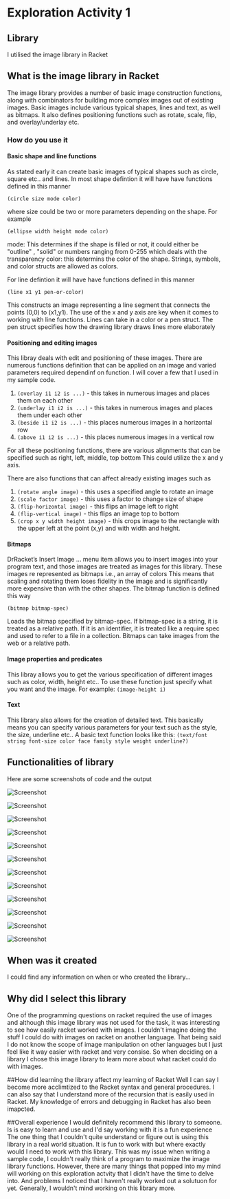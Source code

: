 # Exploration Activity 1


## Library
I utilised the image library in Racket


## What is the image library in Racket
The image library provides a number of basic image construction functions, along with combinators for building more complex images out of existing images. 
Basic images include various typical shapes, lines and text, as well as bitmaps. 
It also defines positioning functions such as rotate, scale, flip, and overlay/underlay etc.


### How do you use it
#### Basic shape and line functions
As stated early it can create basic images of typical shapes such as circle, square etc.. and lines. 
In most shape defintion it will have have functions defined in this manner

`(circle size mode color)`

where size could be two or more parameters depending on the shape. For example

`(ellipse width height mode color)`

mode: This determines if the shape is filled or not, it could either be "outline" , "solid" or numbers ranging from 0-255 which deals with the transparency
color: this determins the color of the shape. Strings, symbols, and color structs are allowed as colors. 

For line defintion it will have have functions defined in this manner 

`(line x1 y1 pen-or-color)` 

This constructs an image representing a line segment that connects the points (0,0) to (x1,y1).
The use of the x and y axis are key when it comes to working with line functions. 
Lines can take in a color or a pen struct. The pen struct specifies how the drawing library draws lines more elaborately

#### Positioning and editing images
This libray deals with edit and positioning of these images.
There are numerous functions definition that can be applied on an image and varied parameters required dependinf on function.
I will cover a few that I used in my sample code.

  1. `(overlay i1 i2 is ...)` - this takes in numerous images and places them on each other
  2. `(underlay i1 i2 is ...)` - this takes in numerous images and places them under each other
  3. `(beside i1 i2 is ...)` - this places numerous images in a horizontal row
  4. `(above i1 i2 is ...)` - this places numerous images in a vertical row

For all these positioning functions, there are various alignments that can be specified such as right, left, middle, top bottom
This could utilize the x and y axis.

There are also functions that can affect already existing images such as 
  
  1. `(rotate angle image)` - this uses a specified angle to rotate an image
  2. `(scale factor image)` - this uses a factor to change size of shape
  3. `(flip-horizontal image)` - this flips an image left to right
  4. `(flip-vertical image)` - this flips an image top to bottom
  5. `(crop x y width height image)` - this crops image to the rectangle with the upper left at the point (x,y) and with width and height.

#### Bitmaps
DrRacket’s Insert Image ... menu item allows you to insert images into your program text, and those images are treated as images for this library.
These images re represented as bitmaps i.e., an array of colors
This means that scaling and rotating them loses fidelity in the image and is significantly more expensive than with the other shapes.
The bitmap function is defined this way

`(bitmap bitmap-spec)`

Loads the bitmap specified by bitmap-spec. If bitmap-spec is a string, it is treated as a relative path. 
If it is an identifier, it is treated like a require spec and used to refer to a file in a collection.
Bitmaps can take images from the web or a relative path.


#### Image properties and predicates
This libray allows you to get the various specification of different images such as color, width, height etc..
To use these function just specify what you want and the image. For example:
`(image-height i)` 

#### Text
This library also allows for the creation of detailed text. 
This basically means you can specify various parameters for your text such as the style, the size, underline etc..
A basic text function looks like this:
`(text/font string font-size color face family style weight underline?)`


## Functionalities of library
Here are some screenshots of code and the output

![Screenshot](Function1.png)

![Screenshot](Function2.png)

![Screenshot](Function3.png)

![Screenshot](Function4.png)

![Screenshot](Function5.png)

![Screenshot](Function6.png)

![Screenshot](Function7.png)

![Screenshot](Function8.png)

![Screenshot](Function9.png)

![Screenshot](Function10.png)

![Screenshot](Function11.png)

![Screenshot](Function12.png)


## When was it created
I could find any information on when or who created the library...


## Why did I select this library
One of the programming questions on racket required the use of images and although this image library was not used for the task, 
it was interesting to see how easily racket worked with images. I couldn't imagine doing the stuff I could do with images on racket on another language. 
That being said I do not know the scope of image manipulation on other languages but I just feel like it way easier with racket and very consise. 
So when deciding on a library I chose this image library to learn more about what racket could do with images.


##How did learning the library affect my learning of Racket
Well I can say I become more acclimtized to the Racket syntax and general procedures. 
I can also say that I understand more of the recursion that is easily used in Racket.
My knowledge of errors and debugging in Racket has also been imapcted.


##Overall experience 
I would definitely recommend this library to someone. Is is easy to learn and use and I'd say working with it is a fun experience
The one thing that I couldn't quite understand or figure out is using this library in a real world situation. 
It is fun to work with but where exactly would I need to work with this library.
This was my issue when writing a sample code, I couldn't really think of a program to maximize the image library functions.
However, there are many things that popped into my mind will working on this exploration actvity that I didn't have the time to delve into.
And problems I noticed that I haven't really worked out a solutuon for yet. 
Generally, I wouldn't mind working on this library more.




